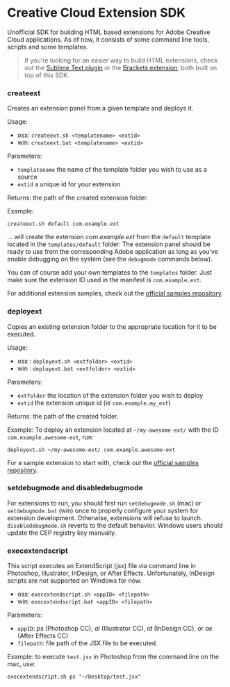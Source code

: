 # Creative Cloud Extension SDK


Unofficial SDK for building HTML based extensions for Adobe Creative Cloud applications. As of now, it consists of some command line tools, scripts and some templates.

> If you're looking for an easier way to build HTML extensions, check out the [Sublime Text plugin](https://github.com/davidderaedt/CC-Extension-Builder-for-Sublime-Text) or the [Brackets extension](https://github.com/davidderaedt/CC-Extension-Builder-for-Brackets), both built on top of this SDK.
 
### createext 

Creates an extension panel from a given template and deploys it.

Usage: 

* osx: `createext.sh <templatename> <extid>`
* win: `createext.bat <templatename> <extid>`

Parameters:

* `templatename` the name of the template folder you wish to use as a source
* `extid` a unique id for your extension

Returns: the path of the created extension folder.

Example: 

`createext.sh default com.example.ext`  

... will create the extension *com.example.ext* from the `default` template located in the `templates/default` folder. The extension panel should be ready to use from the corresponding Adobe application as long as you've enable debugging on the system (see the `debugmode` commands below).

You can of course add your own templates to the `templates` folder. Just make sure the extension ID used in the manifest is `com.example.ext`.

For additional extension samples, check out the [official samples repository](https://github.com/Adobe-CEP/Samples).



### deployext

Copies an existing extension folder to the appropriate location for it to be executed.

Usage:

* osx : `deployext.sh <extfolder> <extid>`
* win : `deployext.bat <extfolder> <extid>`

Parameters:

* `extfolder` the location of the extension folder you wish to deploy
* `extid` the extension unique id (ie `com.example.my_ext`)

Returns: the path of the created folder.


Example: To deploy an extension located at `~/my-awesome-ext/` with the ID `com.example.awesome-ext`, run:

`deployext.sh ~/my-awesome-ext/ com.example.awesome-ext`

For a sample extension to start with, check out the [official samples repository](https://github.com/Adobe-CEP/Samples).


### setdebugmode and disabledebugmode

For extensions to run, you should first run `setdebugmode.sh` (mac) or `setdebugmode.bat` (win) once to properly configure your system for extension development. Otherwise, extensions will refuse to launch.
`disabledebugmode.sh` reverts to the default behavior. Windows users should update the CEP registry key manually.


### execextendscript

This script executes an ExtendScript (jsx) file via command line in Photoshop, Illustrator, InDesign, or After Effects. Unfortunately, InDesign scripts are not supported on Windows for now.

* osx: `execextendscript.sh <appID> <filepath>`
* win: `execextendscript.bat <appID> <filepath>`

Parameters:

* `appID`: *ps* (Photoshop CC), *ai* (Illustrator CC), *id* (InDesign CC), or *ae* (After Effects CC)
* `filepath`: file path of the JSX file to be executed.

Example: to execute `test.jsx` in Photoshop from the command line on the mac, use:

`execextendscript.sh ps "~/Desktop/test.jsx"`




